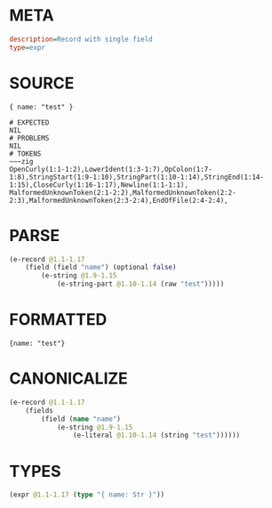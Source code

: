 # META
~~~ini
description=Record with single field
type=expr
~~~
# SOURCE
~~~roc
{ name: "test" }
~~~
~~~
# EXPECTED
NIL
# PROBLEMS
NIL
# TOKENS
~~~zig
OpenCurly(1:1-1:2),LowerIdent(1:3-1:7),OpColon(1:7-1:8),StringStart(1:9-1:10),StringPart(1:10-1:14),StringEnd(1:14-1:15),CloseCurly(1:16-1:17),Newline(1:1-1:1),
MalformedUnknownToken(2:1-2:2),MalformedUnknownToken(2:2-2:3),MalformedUnknownToken(2:3-2:4),EndOfFile(2:4-2:4),
~~~
# PARSE
~~~clojure
(e-record @1.1-1.17
	(field (field "name") (optional false)
		(e-string @1.9-1.15
			(e-string-part @1.10-1.14 (raw "test")))))
~~~
# FORMATTED
~~~roc
{name: "test"}
~~~
# CANONICALIZE
~~~clojure
(e-record @1.1-1.17
	(fields
		(field (name "name")
			(e-string @1.9-1.15
				(e-literal @1.10-1.14 (string "test"))))))
~~~
# TYPES
~~~clojure
(expr @1.1-1.17 (type "{ name: Str }"))
~~~

